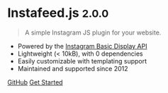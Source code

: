 # Instafeed.js <small>2.0.0</small>

> A simple Instagram JS plugin for your website.

- Powered by the [Instagram Basic Display API](https://developers.facebook.com/docs/instagram-basic-display-api/)
- Lightweight (< 10kB), with 0 dependencies
- Easily customizable with templating support
- Maintained and supported since 2012

[GitHub](https://github.com/stevenschobert/instafeed.js/)
[Get Started](#docsify)
